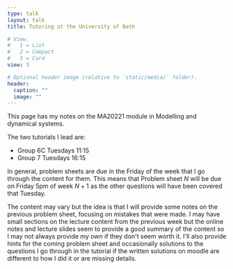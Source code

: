 ```yaml
---
type: talk
layout: talk
title: Tutoring at the University of Bath

# View.
#   1 = List
#   2 = Compact
#   3 = Card
view: 3

# Optional header image (relative to `static/media/` folder).
header:
  caption: ""
  image: ""
---
```




This page has my notes on the MA20221 module in Modelling and dynamical systems. 

The two tutorials I lead are:
- Group 6C Tuesdays 11:15
- Group 7 Tuesdays 16:15

In general, problem sheets are due in the Friday of the week that I go through the content for them. This means that Problem sheet $N$ will be due on Friday 5pm of week $N+1$ as the other questions will have been covered that Tuesday. 

The content may vary but the idea is that I will provide some notes on the previous problem sheet, focusing on mistakes that were made. I may have small sections on the lecture content from the previous week but the online notes and lecture slides seem to provide a good summary of the content so I may not always provide my own if they don't seem worth it. I'll also provide hints for the coming problem sheet and occasionally solutions to the questions I go through in the tutorial if the written solutions on moodle are different to how I did it or are missing details.